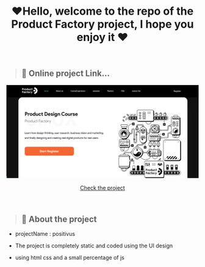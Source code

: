 <h1 align="center"> ❤Hello, welcome to the repo of the Product Factory project, I hope you enjoy it ❤</h1>
<br>

> <h2 >👀 Online project Link... </h2> 
<img  src="https://github.com/arwinghaderi/ProductFactoryArwin/blob/main/Screenshot%20(39).png?raw=true" alt="Project photo">
<p align="center">
  <a href="https://arwinghaderi.github.io/ProductFactoryArwin/">Check the project</a>
</p>
<br>

> <h2>📄 About the project </h2> 
- <p> projectName : positivus </p>
- <p>The project is completely static and coded using the UI design</p>
- <p>using html css and a small percentage of js</p>



